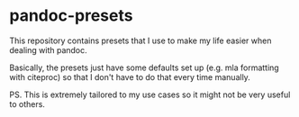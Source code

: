 # pandoc-presets

This repository contains presets that I use to make my life easier when dealing with pandoc.

Basically, the presets just have some defaults set up (e.g. mla formatting with citeproc) so that I don't have to do that every time manually.

PS. This is extremely tailored to my use cases so it might not be very useful to others.
